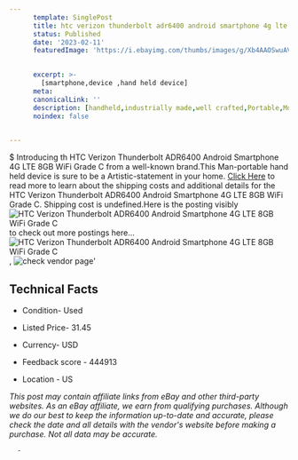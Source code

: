```yaml
---
      template: SinglePost
      title: htc verizon thunderbolt adr6400 android smartphone 4g lte 8gb wifi grade c
      status: Published
      date: '2023-02-11'
      featuredImage: 'https://i.ebayimg.com/thumbs/images/g/Xb4AAOSwuAVWx3eH/s-l225.jpg'
       

      excerpt: >-
        [smartphone,device ,hand held device]
      meta:
      canonicalLink: ''
      description: [handheld,industrially made,well crafted,Portable,Mobile,Compact,Convenient,Lightweight,Maneuverable,Man-portable,Miniature,Carriable,Hand-held,Light,Holdable,Transportable,Mobile device,Pocket-sized,On-the-go,Wireless,Cordless,Compact size,Convenient size, smartphone,device ,hand held device]
      noindex: false
      

---
```

$
      Introducing th HTC Verizon Thunderbolt ADR6400 Android Smartphone 4G LTE 8GB WiFi Grade C from a well-known brand.This Man-portable hand held device is sure to be a Artistic-statement in your home. [Click Here](https://www.ebay.com/itm/361717068143?hash=item543804716f%3Ag%3AXb4AAOSwuAVWx3eH&mkevt=1&mkcid=1&mkrid=711-53200-19255-0&campid=%253CePNCampaignId%253E&customid=%253CreferenceId%253E&toolid=10049) to read more to learn about the shipping costs and additional details for the HTC Verizon Thunderbolt ADR6400 Android Smartphone 4G LTE 8GB WiFi Grade C. Shipping cost is undefined.Here is the posting visibly ![HTC Verizon Thunderbolt ADR6400 Android Smartphone 4G LTE 8GB WiFi Grade C](https://i.ebayimg.com/thumbs/images/g/Xb4AAOSwuAVWx3eH/s-l225.jpg) to check out more postings here... ![HTC Verizon Thunderbolt ADR6400 Android Smartphone 4G LTE 8GB WiFi Grade C](https://i.ebayimg.com/images/g/Xb4AAOSwuAVWx3eH/s-l1600.jpg), ![check vendor page](https://origin-galleryplus.ebayimg.com/ws/web/361717068143_2_0_1/225x225.jpg,https://origin-galleryplus.ebayimg.com/ws/web/361717068143_3_0_1/225x225.jpg)'

      

 ## Technical Facts 



     
      

 - Condition- Used 


      

 - Listed Price- 31.45 


      

 - Currency- USD 


      

 - Feedback score - 444913 


      

 - Location - US 


      
      

 *_This post may contain affiliate links from eBay and other third-party websites. As an eBay affiliate, we earn from qualifying purchases. Although we do our best to keep the information up-to-date and accurate, please check the date and all details with the vendor's website before making a purchase. Not all data may be accurate._*




      -
